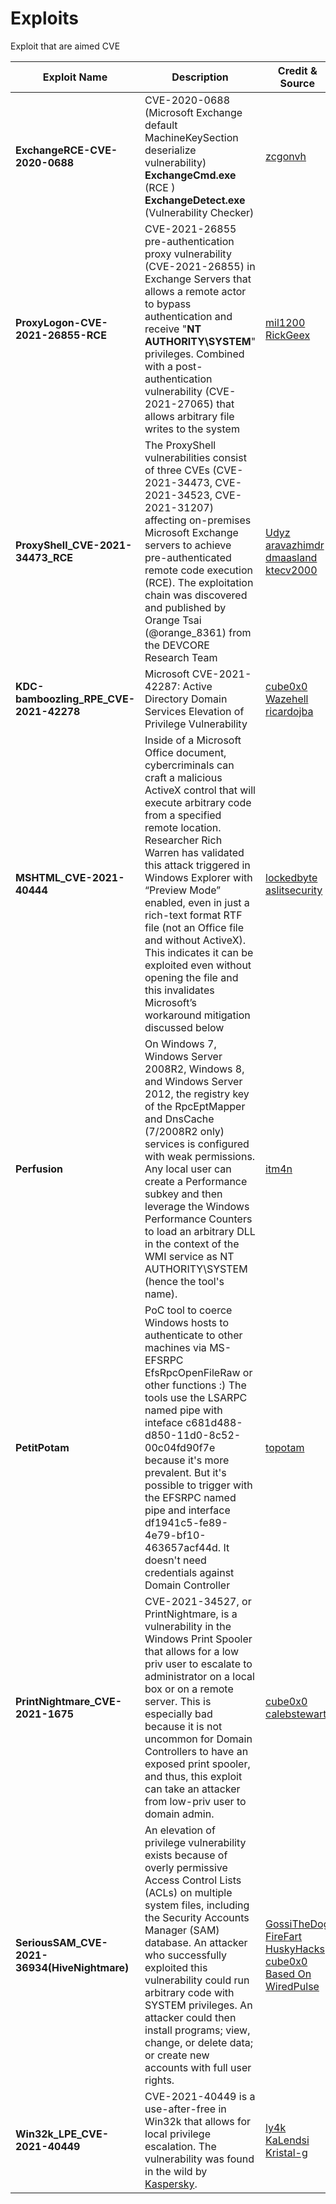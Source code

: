 # Exploits
Exploit that are aimed CVE

| Exploit Name| Description | Credit & Source |
| --------------- | --------------- | --------------- |
| **ExchangeRCE-CVE-2020-0688** | CVE-2020-0688 (Microsoft Exchange default MachineKeySection deserialize vulnerability) **ExchangeCmd.exe** (RCE ) **ExchangeDetect.exe** (Vulnerability Checker)| [zcgonvh](https://github.com/zcgonvh/CVE-2020-0688)
| **ProxyLogon-CVE-2021-26855-RCE** | CVE-2021-26855 pre-authentication proxy vulnerability (CVE-2021-26855) in Exchange Servers that allows a remote actor to bypass authentication and receive "**NT AUTHORITY\SYSTEM**" privileges. Combined with a post-authentication vulnerability (CVE-2021-27065) that allows arbitrary file writes to the system |[mil1200](https://github.com/mil1200/ProxyLogon-CVE-2021-26855)<br>[RickGeex](https://github.com/RickGeex/ProxyLogon)
| **ProxyShell_CVE-2021-34473_RCE** | The ProxyShell vulnerabilities consist of three CVEs (CVE-2021-34473, CVE-2021-34523, CVE-2021-31207)  affecting on-premises Microsoft Exchange servers to achieve pre-authenticated remote code execution (RCE). The exploitation chain was discovered and published by Orange Tsai (@orange_8361) from the DEVCORE Research Team | [Udyz](https://github.com/Udyz/proxyshell-auto)<br>[aravazhimdr](https://github.com/aravazhimdr/ProxyShell-POC-Mod)<br>[dmaasland](https://github.com/dmaasland/proxyshell-poc)<br>[ktecv2000](https://github.com/ktecv2000/ProxyShell)
| **KDC-bamboozling_RPE_CVE-2021-42278**|Microsoft CVE-2021-42287: Active Directory Domain Services Elevation of Privilege Vulnerability|[cube0x0](https://github.com/cube0x0/noPac)<br>[Wazehell](https://github.com/WazeHell/sam-the-admin)<br>[ricardojba](https://github.com/ricardojba/Invoke-noPac)
| **MSHTML_CVE-2021-40444** |Inside of a Microsoft Office document, cybercriminals can craft a malicious ActiveX control that will execute arbitrary code from a specified remote location. Researcher Rich Warren has validated this attack triggered in Windows Explorer with “Preview Mode” enabled, even in just a rich-text format RTF file (not an Office file and without ActiveX). This indicates it can be exploited even without opening the file and this invalidates Microsoft’s workaround mitigation discussed below | [lockedbyte](https://github.com/lockedbyte/CVE-2021-40444)<br>[aslitsecurity](https://github.com/aslitsecurity/CVE-2021-40444_builders)
| **Perfusion** | On Windows 7, Windows Server 2008R2, Windows 8, and Windows Server 2012, the registry key of the RpcEptMapper and DnsCache (7/2008R2 only) services is configured with weak permissions. Any local user can create a Performance subkey and then leverage the Windows Performance Counters to load an arbitrary DLL in the context of the WMI service as NT AUTHORITY\SYSTEM (hence the tool's name). | [itm4n](https://github.com/itm4n/Perfusion)
| **PetitPotam** |PoC tool to coerce Windows hosts to authenticate to other machines via MS-EFSRPC EfsRpcOpenFileRaw or other functions :) The tools use the LSARPC named pipe with inteface c681d488-d850-11d0-8c52-00c04fd90f7e because it's more prevalent. But it's possible to trigger with the EFSRPC named pipe and interface df1941c5-fe89-4e79-bf10-463657acf44d. It doesn't need credentials against Domain Controller | [topotam](https://github.com/topotam/PetitPotam)
|**PrintNightmare_CVE-2021-1675**| CVE-2021-34527, or PrintNightmare, is a vulnerability in the Windows Print Spooler that allows for a low priv user to escalate to administrator on a local box or on a remote server. This is especially bad because it is not uncommon for Domain Controllers to have an exposed print spooler, and thus, this exploit can take an attacker from low-priv user to domain admin. | [cube0x0](https://github.com/cube0x0/CVE-2021-1675)<br>[calebstewart](https://github.com/calebstewart/CVE-2021-1675)
|**SeriousSAM_CVE-2021-36934(HiveNightmare)**|An elevation of privilege vulnerability exists because of overly permissive Access Control Lists (ACLs) on multiple system files, including the Security Accounts Manager (SAM) database. An attacker who successfully exploited this vulnerability could run arbitrary code with SYSTEM privileges. An attacker could then install programs; view, change, or delete data; or create new accounts with full user rights.|[GossiTheDog](https://github.com/GossiTheDog/HiveNightmare)<br>[FireFart](https://github.com/FireFart/hivenightmare)<br>[HuskyHacks](https://github.com/HuskyHacks/ShadowSteal)<br>[cube0x0](https://github.com/cube0x0/CVE-2021-36934)<br>[Based On WiredPulse](https://github.com/WiredPulse/Invoke-HiveNightmare)
|**Win32k_LPE_CVE-2021-40449**| CVE-2021-40449 is a use-after-free in Win32k that allows for local privilege escalation. The vulnerability was found in the wild by [Kaspersky](https://www.kaspersky.com/blog/mysterysnail-cve-2021-40449/42448/). | [ly4k](https://github.com/ly4k/CallbackHell)<br>[KaLendsi](https://github.com/KaLendsi/CVE-2021-40449-Exploit)<br>[Kristal-g](https://github.com/Kristal-g/CVE-2021-40449_poc)


